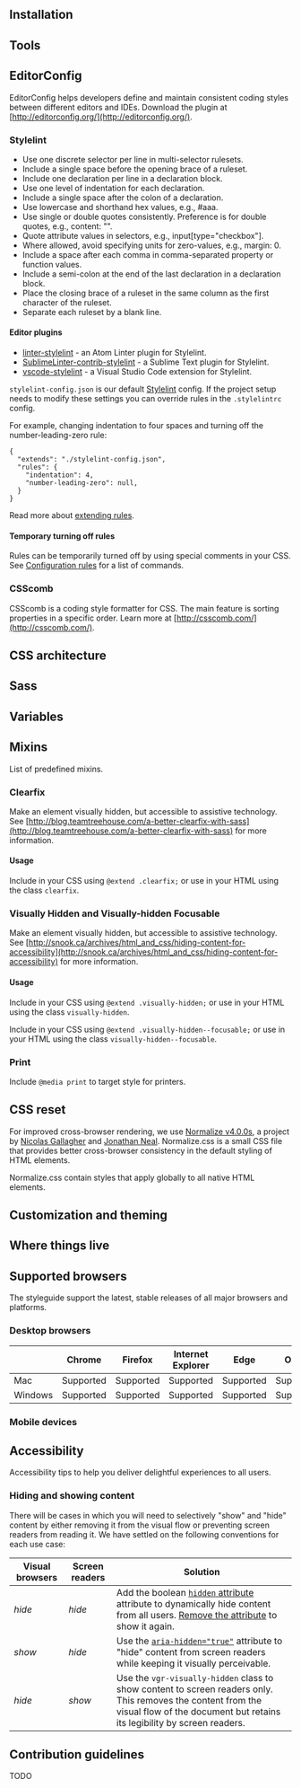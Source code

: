 ## Installation

## Tools

## EditorConfig

EditorConfig helps developers define and maintain consistent coding styles between different editors and IDEs. Download the plugin at [http://editorconfig.org/](http://editorconfig.org/).

### Stylelint

* Use one discrete selector per line in multi-selector rulesets.
* Include a single space before the opening brace of a ruleset.
* Include one declaration per line in a declaration block.
* Use one level of indentation for each declaration.
* Include a single space after the colon of a declaration.
* Use lowercase and shorthand hex values, e.g., #aaa.
* Use single or double quotes consistently. Preference is for double quotes, e.g., content: "".
* Quote attribute values in selectors, e.g., input[type="checkbox"].
* Where allowed, avoid specifying units for zero-values, e.g., margin: 0.
* Include a space after each comma in comma-separated property or function values.
* Include a semi-colon at the end of the last declaration in a declaration block.
* Place the closing brace of a ruleset in the same column as the first character of the ruleset.
* Separate each ruleset by a blank line.

#### Editor plugins

- [linter-stylelint](https://github.com/AtomLinter/linter-stylelint) - an Atom Linter plugin for Stylelint.
- [SublimeLinter-contrib-stylelint](https://github.com/kungfusheep/SublimeLinter-contrib-stylelint) - a Sublime Text plugin for Stylelint.
- [vscode-stylelint](https://github.com/shinnn/vscode-stylelint) - a Visual Studio Code extension for Stylelint.

`stylelint-config.json` is our default [Stylelint](http://stylelint.io/) config. If the project setup needs to modify these settings you can override rules in the `.stylelintrc` config.

For example, changing indentation to four spaces and turning off the number-leading-zero rule:

```
{
  "extends": "./stylelint-config.json",
  "rules": {
    "indentation": 4,
    "number-leading-zero": null,
  }
}
```

Read more about [extending rules](http://stylelint.io/user-guide/configuration/#extends).

#### Temporary turning off rules

Rules can be temporarily turned off by using special comments in your CSS. See [Configuration rules](http://stylelint.io/user-guide/configuration/#turning-rules-on-and-off) for a list of commands.

### CSScomb

CSScomb is a coding style formatter for CSS. The main feature is sorting properties in a specific order. Learn more at
[http://csscomb.com/](http://csscomb.com/).


## CSS architecture

## Sass

## Variables


## Mixins 

List of predefined mixins.

### Clearfix

Make an element visually hidden, but accessible to assistive technology. See [http://blog.teamtreehouse.com/a-better-clearfix-with-sass](http://blog.teamtreehouse.com/a-better-clearfix-with-sass) for more information.

#### Usage

Include in your CSS using `@extend .clearfix;` or use in your HTML using the class `clearfix`.

### Visually Hidden and Visually-hidden Focusable

Make an element visually hidden, but accessible to assistive technology. See [http://snook.ca/archives/html_and_css/hiding-content-for-accessibility](http://snook.ca/archives/html_and_css/hiding-content-for-accessibility) for more information.

#### Usage

Include in your CSS using `@extend .visually-hidden;` or use in your HTML using the class `visually-hidden`.

Include in your CSS using `@extend .visually-hidden--focusable;` or use in your HTML using the class `visually-hidden--focusable`.

### Print

Include `@media print` to target style for printers.

## CSS reset

For improved cross-browser rendering, we use <a href="http://necolas.github.io/normalize.css/">Normalize v4.0.0s</a>, a project by <a href="https://twitter.com/necolas">Nicolas Gallagher</a> and <a href="https://twitter.com/jon_neal">Jonathan Neal</a>. Normalize.css is a small CSS file that provides better cross-browser consistency in the default styling of HTML elements.

Normalize.css contain styles that apply globally to all native HTML elements.

## Customization and theming

## Where things live

## Supported browsers
The styleguide support the latest, stable releases of all major browsers and platforms.

### Desktop browsers

|         | Chrome    | Firefox   | Internet Explorer | Edge      | Opera     | Safari    |
|---------|-----------|-----------|-------------------|-----------|-----------|-----------|
| Mac     | Supported | Supported | Supported         | Supported | Supported | Supported |
| Windows | Supported | Supported | Supported         | Supported | Supported | Supported |


### Mobile devices

## Accessibility

Accessibility tips to help you deliver delightful experiences to all users.

### Hiding and showing content

There will be cases in which you will need to selectively "show" and "hide" content by either removing it from the visual flow or preventing screen readers from reading it. We have settled on the following conventions for each use case:

| Visual browsers | Screen readers | Solution          |
|-----------------|----------------|-------------------|
| _hide_          | _hide_         | Add the boolean [`hidden` attribute](https://developer.mozilla.org/en-US/docs/Web/HTML/Global_attributes/hidden) attribute to dynamically hide content from all users. [Remove the attribute](https://developer.mozilla.org/en-US/docs/Web/API/Element/removeAttribute) to show it again. |
| *show*          | _hide_         | Use the [`aria-hidden="true"`](https://www.w3.org/TR/wai-aria/states_and_properties#aria-hidden)</a> attribute to "hide" content from screen readers while keeping it visually perceivable. |
| _hide_          | *show*         | Use the `vgr-visually-hidden` class to show content to screen readers only. This removes the content from the visual flow of the document but retains its legibility by screen readers. |


## Contribution guidelines

TODO
